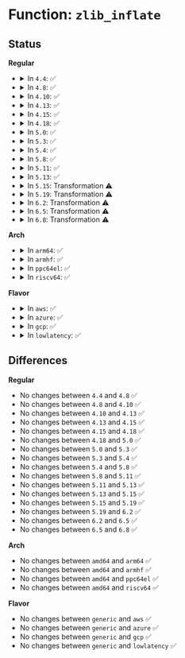 # Function: <code>zlib_inflate</code>

## Status
<b>Regular</b>
<ul>
<li>
<details>
<summary>In <code>4.4</code>: ✅</summary>

```c
int zlib_inflate(z_streamp strm, int flush);
```

**Collision:** Unique Global

**Inline:** No

**Transformation:** False

**Instances:**

```
In lib/zlib_inflate/inflate.c (ffffffff81407ea0)
Location: lib/zlib_inflate/inflate.c:317
Inline: False
Direct callers:
  - fs/pstore/platform.c:pstore_get_records
  - lib/decompress_inflate.c:__gunzip
  - lib/zlib_inflate/infutil.c:zlib_inflate_blob
```
**Symbols:**

```
ffffffff81407ea0-ffffffff8140971e: zlib_inflate (STB_GLOBAL)
```
</details>
</li>
<li>
<details>
<summary>In <code>4.8</code>: ✅</summary>

```c
int zlib_inflate(z_streamp strm, int flush);
```

**Collision:** Unique Global

**Inline:** No

**Transformation:** False

**Instances:**

```
In lib/zlib_inflate/inflate.c (ffffffff8144fd30)
Location: lib/zlib_inflate/inflate.c:317
Inline: False
Direct callers:
  - fs/squashfs/zlib_wrapper.c:zlib_uncompress
  - fs/pstore/platform.c:decompress_zlib
  - lib/decompress_inflate.c:__gunzip
  - lib/zlib_inflate/infutil.c:zlib_inflate_blob
```
**Symbols:**

```
ffffffff8144fd30-ffffffff814513ee: zlib_inflate (STB_GLOBAL)
```
</details>
</li>
<li>
<details>
<summary>In <code>4.10</code>: ✅</summary>

```c
int zlib_inflate(z_streamp strm, int flush);
```

**Collision:** Unique Global

**Inline:** No

**Transformation:** False

**Instances:**

```
In lib/zlib_inflate/inflate.c (ffffffff8146e6f0)
Location: lib/zlib_inflate/inflate.c:317
Inline: False
Direct callers:
  - fs/squashfs/zlib_wrapper.c:zlib_uncompress
  - fs/pstore/platform.c:decompress_zlib
  - lib/decompress_inflate.c:__gunzip
  - lib/zlib_inflate/infutil.c:zlib_inflate_blob
```
**Symbols:**

```
ffffffff8146e6f0-ffffffff8146fdae: zlib_inflate (STB_GLOBAL)
```
</details>
</li>
<li>
<details>
<summary>In <code>4.13</code>: ✅</summary>

```c
int zlib_inflate(z_streamp strm, int flush);
```

**Collision:** Unique Global

**Inline:** No

**Transformation:** False

**Instances:**

```
In lib/zlib_inflate/inflate.c (ffffffff81473cf0)
Location: lib/zlib_inflate/inflate.c:317
Inline: False
Direct callers:
  - fs/squashfs/zlib_wrapper.c:zlib_uncompress
  - fs/pstore/platform.c:decompress_zlib
  - lib/zlib_inflate/infutil.c:zlib_inflate_blob
  - lib/decompress_inflate.c:__gunzip
```
**Symbols:**

```
ffffffff81473cf0-ffffffff814752dd: zlib_inflate (STB_GLOBAL)
```
</details>
</li>
<li>
<details>
<summary>In <code>4.15</code>: ✅</summary>

```c
int zlib_inflate(z_streamp strm, int flush);
```

**Collision:** Unique Global

**Inline:** No

**Transformation:** False

**Instances:**

```
In lib/zlib_inflate/inflate.c (ffffffff814a1080)
Location: lib/zlib_inflate/inflate.c:317
Inline: False
Direct callers:
  - fs/squashfs/zlib_wrapper.c:zlib_uncompress
  - fs/pstore/platform.c:decompress_zlib
  - lib/zlib_inflate/infutil.c:zlib_inflate_blob
  - lib/decompress_inflate.c:__gunzip
```
**Symbols:**

```
ffffffff814a1080-ffffffff814a2673: zlib_inflate (STB_GLOBAL)
```
</details>
</li>
<li>
<details>
<summary>In <code>4.18</code>: ✅</summary>

```c
int zlib_inflate(z_streamp strm, int flush);
```

**Collision:** Unique Global

**Inline:** No

**Transformation:** False

**Instances:**

```
In lib/zlib_inflate/inflate.c (ffffffff814d6300)
Location: lib/zlib_inflate/inflate.c:317
Inline: False
Direct callers:
  - fs/squashfs/zlib_wrapper.c:zlib_uncompress
  - crypto/deflate.c:__deflate_decompress
  - crypto/deflate.c:__deflate_decompress
  - lib/zlib_inflate/infutil.c:zlib_inflate_blob
  - lib/decompress_inflate.c:__gunzip
```
**Symbols:**

```
ffffffff814d6300-ffffffff814d7a5e: zlib_inflate (STB_GLOBAL)
```
</details>
</li>
<li>
<details>
<summary>In <code>5.0</code>: ✅</summary>

```c
int zlib_inflate(z_streamp strm, int flush);
```

**Collision:** Unique Global

**Inline:** No

**Transformation:** False

**Instances:**

```
In lib/zlib_inflate/inflate.c (ffffffff814ead70)
Location: lib/zlib_inflate/inflate.c:317
Inline: False
Direct callers:
  - fs/squashfs/zlib_wrapper.c:zlib_uncompress
  - crypto/deflate.c:__deflate_decompress
  - crypto/deflate.c:__deflate_decompress
  - lib/zlib_inflate/infutil.c:zlib_inflate_blob
  - lib/decompress_inflate.c:__gunzip
```
**Symbols:**

```
ffffffff814ead70-ffffffff814ec51f: zlib_inflate (STB_GLOBAL)
```
</details>
</li>
<li>
<details>
<summary>In <code>5.3</code>: ✅</summary>

```c
int zlib_inflate(z_streamp strm, int flush);
```

**Collision:** Unique Global

**Inline:** No

**Transformation:** False

**Instances:**

```
In lib/zlib_inflate/inflate.c (ffffffff81517ad0)
Location: lib/zlib_inflate/inflate.c:317
Inline: False
Direct callers:
  - fs/squashfs/zlib_wrapper.c:zlib_uncompress
  - crypto/deflate.c:__deflate_decompress
  - crypto/deflate.c:__deflate_decompress
  - lib/zlib_inflate/infutil.c:zlib_inflate_blob
  - lib/decompress_inflate.c:__gunzip
```
**Symbols:**

```
ffffffff81517ad0-ffffffff815192a8: zlib_inflate (STB_GLOBAL)
```
</details>
</li>
<li>
<details>
<summary>In <code>5.4</code>: ✅</summary>

```c
int zlib_inflate(z_streamp strm, int flush);
```

**Collision:** Unique Global

**Inline:** No

**Transformation:** False

**Instances:**

```
In lib/zlib_inflate/inflate.c (ffffffff81538510)
Location: lib/zlib_inflate/inflate.c:331
Inline: False
Direct callers:
  - fs/squashfs/zlib_wrapper.c:zlib_uncompress
  - crypto/deflate.c:__deflate_decompress
  - crypto/deflate.c:__deflate_decompress
  - lib/zlib_inflate/infutil.c:zlib_inflate_blob
  - lib/decompress_inflate.c:__gunzip
```
**Symbols:**

```
ffffffff81538510-ffffffff81539ce8: zlib_inflate (STB_GLOBAL)
```
</details>
</li>
<li>
<details>
<summary>In <code>5.8</code>: ✅</summary>

```c
int zlib_inflate(z_streamp strm, int flush);
```

**Collision:** Unique Global

**Inline:** No

**Transformation:** False

**Instances:**

```
In lib/zlib_inflate/inflate.c (ffffffff8159ca30)
Location: lib/zlib_inflate/inflate.c:331
Inline: False
Direct callers:
  - fs/squashfs/zlib_wrapper.c:zlib_uncompress
  - security/apparmor/apparmorfs.c:deflate_decompress
  - crypto/deflate.c:deflate_sdecompress
  - crypto/deflate.c:deflate_sdecompress
  - crypto/deflate.c:deflate_decompress
  - crypto/deflate.c:deflate_decompress
  - lib/zlib_inflate/infutil.c:zlib_inflate_blob
  - lib/decompress_inflate.c:__gunzip
```
**Symbols:**

```
ffffffff8159ca30-ffffffff8159e2b8: zlib_inflate (STB_GLOBAL)
```
</details>
</li>
<li>
<details>
<summary>In <code>5.11</code>: ✅</summary>

```c
int zlib_inflate(z_streamp strm, int flush);
```

**Collision:** Unique Global

**Inline:** No

**Transformation:** False

**Instances:**

```
In lib/zlib_inflate/inflate.c (ffffffff815b8490)
Location: lib/zlib_inflate/inflate.c:331
Inline: False
Direct callers:
  - fs/squashfs/zlib_wrapper.c:zlib_uncompress
  - security/apparmor/apparmorfs.c:deflate_decompress
  - crypto/deflate.c:deflate_sdecompress
  - crypto/deflate.c:deflate_sdecompress
  - crypto/deflate.c:deflate_decompress
  - crypto/deflate.c:deflate_decompress
  - lib/zlib_inflate/infutil.c:zlib_inflate_blob
  - lib/decompress_inflate.c:__gunzip
```
**Symbols:**

```
ffffffff815b8490-ffffffff815b9d1d: zlib_inflate (STB_GLOBAL)
```
</details>
</li>
<li>
<details>
<summary>In <code>5.13</code>: ✅</summary>

```c
int zlib_inflate(z_streamp strm, int flush);
```

**Collision:** Unique Global

**Inline:** No

**Transformation:** False

**Instances:**

```
In lib/zlib_inflate/inflate.c (ffffffff815c3300)
Location: lib/zlib_inflate/inflate.c:331
Inline: False
Direct callers:
  - fs/squashfs/zlib_wrapper.c:zlib_uncompress
  - security/apparmor/apparmorfs.c:rawdata_open
  - crypto/deflate.c:deflate_sdecompress
  - crypto/deflate.c:deflate_sdecompress
  - crypto/deflate.c:deflate_decompress
  - crypto/deflate.c:deflate_decompress
  - lib/zlib_inflate/infutil.c:zlib_inflate_blob
  - lib/decompress_inflate.c:__gunzip
```
**Symbols:**

```
ffffffff815c3300-ffffffff815c4b62: zlib_inflate (STB_GLOBAL)
```
</details>
</li>
<li>
<details>
<summary>In <code>5.15</code>: Transformation ⚠️</summary>

```c
int zlib_inflate(z_streamp strm, int flush);
```

**Collision:** Unique Global

**Inline:** No

**Transformation:** True

**Instances:**

```
In lib/zlib_inflate/inflate.c (0)
Location: lib/zlib_inflate/inflate.c:331
Inline: False
Direct callers:
  - fs/squashfs/zlib_wrapper.c:zlib_uncompress
  - security/apparmor/apparmorfs.c:rawdata_open
  - crypto/deflate.c:deflate_sdecompress
  - crypto/deflate.c:deflate_sdecompress
  - crypto/deflate.c:deflate_decompress
  - crypto/deflate.c:deflate_decompress
  - lib/zlib_inflate/infutil.c:zlib_inflate_blob
  - lib/decompress_inflate.c:__gunzip
```
**Symbols:**

```
ffffffff81cdb972-ffffffff81cdbf73: zlib_inflate.cold (STB_LOCAL)
ffffffff8162b2a0-ffffffff8162ce12: zlib_inflate (STB_GLOBAL)
```
</details>
</li>
<li>
<details>
<summary>In <code>5.19</code>: Transformation ⚠️</summary>

```c
int zlib_inflate(z_streamp strm, int flush);
```

**Collision:** Unique Global

**Inline:** No

**Transformation:** True

**Instances:**

```
In lib/zlib_inflate/inflate.c (0)
Location: lib/zlib_inflate/inflate.c:331
Inline: False
Direct callers:
  - fs/squashfs/zlib_wrapper.c:zlib_uncompress
  - crypto/deflate.c:deflate_sdecompress
  - crypto/deflate.c:deflate_sdecompress
  - crypto/deflate.c:deflate_decompress
  - crypto/deflate.c:deflate_decompress
  - lib/zlib_inflate/infutil.c:zlib_inflate_blob
  - lib/decompress_inflate.c:__gunzip
```
**Symbols:**

```
ffffffff81e94190-ffffffff81e947a6: zlib_inflate.cold (STB_LOCAL)
ffffffff816fc870-ffffffff816fe4d6: zlib_inflate (STB_GLOBAL)
```
</details>
</li>
<li>
<details>
<summary>In <code>6.2</code>: Transformation ⚠️</summary>

```c
int zlib_inflate(z_streamp strm, int flush);
```

**Collision:** Unique Global

**Inline:** No

**Transformation:** True

**Instances:**

```
In lib/zlib_inflate/inflate.c (0)
Location: lib/zlib_inflate/inflate.c:331
Inline: False
Direct callers:
  - fs/squashfs/zlib_wrapper.c:zlib_uncompress
  - crypto/deflate.c:deflate_sdecompress
  - crypto/deflate.c:deflate_sdecompress
  - crypto/deflate.c:deflate_decompress
  - crypto/deflate.c:deflate_decompress
  - lib/zlib_inflate/infutil.c:zlib_inflate_blob
  - lib/decompress_inflate.c:__gunzip
```
**Symbols:**

```
ffffffff8207920f-ffffffff82079825: zlib_inflate.cold (STB_LOCAL)
ffffffff817ef5e0-ffffffff817f1242: zlib_inflate (STB_GLOBAL)
```
</details>
</li>
<li>
<details>
<summary>In <code>6.5</code>: Transformation ⚠️</summary>

```c
int zlib_inflate(z_streamp strm, int flush);
```

**Collision:** Unique Global

**Inline:** No

**Transformation:** True

**Instances:**

```
In lib/zlib_inflate/inflate.c (0)
Location: lib/zlib_inflate/inflate.c:331
Inline: False
Direct callers:
  - fs/squashfs/zlib_wrapper.c:zlib_uncompress
  - crypto/deflate.c:deflate_sdecompress
  - crypto/deflate.c:deflate_sdecompress
  - crypto/deflate.c:deflate_decompress
  - crypto/deflate.c:deflate_decompress
  - lib/zlib_inflate/infutil.c:zlib_inflate_blob
```
**Symbols:**

```
ffffffff820f9933-ffffffff820f9f5f: zlib_inflate.cold (STB_LOCAL)
ffffffff8182f950-ffffffff818315ce: zlib_inflate (STB_GLOBAL)
```
</details>
</li>
<li>
<details>
<summary>In <code>6.8</code>: Transformation ⚠️</summary>

```c
int zlib_inflate(z_streamp strm, int flush);
```

**Collision:** Unique Global

**Inline:** No

**Transformation:** True

**Instances:**

```
In lib/zlib_inflate/inflate.c (0)
Location: lib/zlib_inflate/inflate.c:331
Inline: False
Direct callers:
  - fs/squashfs/zlib_wrapper.c:zlib_uncompress
  - fs/pstore/platform.c:decompress_record
  - crypto/deflate.c:deflate_sdecompress
  - crypto/deflate.c:deflate_sdecompress
  - crypto/deflate.c:deflate_decompress
  - crypto/deflate.c:deflate_decompress
  - lib/zlib_inflate/infutil.c:zlib_inflate_blob
```
**Symbols:**

```
ffffffff821d7aa0-ffffffff821d80cc: zlib_inflate.cold (STB_LOCAL)
ffffffff818814e0-ffffffff8188315e: zlib_inflate (STB_GLOBAL)
```
</details>
</li>
</ul>
<b>Arch</b>
<ul>
<li>
<details>
<summary>In <code>arm64</code>: ✅</summary>

```c
int zlib_inflate(z_streamp strm, int flush);
```

**Collision:** Unique Global

**Inline:** No

**Transformation:** False

**Instances:**

```
In lib/zlib_inflate/inflate.c (ffff800010645250)
Location: lib/zlib_inflate/inflate.c:331
Inline: False
Direct callers:
  - fs/squashfs/zlib_wrapper.c:zlib_uncompress
  - crypto/deflate.c:__deflate_decompress
  - crypto/deflate.c:__deflate_decompress
  - lib/zlib_inflate/infutil.c:zlib_inflate_blob
  - lib/decompress_inflate.c:__gunzip
```
**Symbols:**

```
ffff800010645250-ffff8000106465fc: zlib_inflate (STB_GLOBAL)
```
</details>
</li>
<li>
<details>
<summary>In <code>armhf</code>: ✅</summary>

```c
int zlib_inflate(z_streamp strm, int flush);
```

**Collision:** Unique Global

**Inline:** No

**Transformation:** False

**Instances:**

```
In lib/zlib_inflate/inflate.c (c07eb9e4)
Location: lib/zlib_inflate/inflate.c:331
Inline: False
Direct callers:
  - fs/squashfs/zlib_wrapper.c:zlib_uncompress
  - crypto/deflate.c:__deflate_decompress
  - crypto/deflate.c:__deflate_decompress
  - lib/zlib_inflate/infutil.c:zlib_inflate_blob
  - lib/decompress_inflate.c:__gunzip
```
**Symbols:**

```
c07eb9e4-c07eced0: zlib_inflate (STB_GLOBAL)
```
</details>
</li>
<li>
<details>
<summary>In <code>ppc64el</code>: ✅</summary>

```c
int zlib_inflate(z_streamp strm, int flush);
```

**Collision:** Unique Global

**Inline:** No

**Transformation:** False

**Instances:**

```
In lib/zlib_inflate/inflate.c (c0000000007f1380)
Location: lib/zlib_inflate/inflate.c:331
Inline: False
Direct callers:
  - fs/squashfs/zlib_wrapper.c:zlib_uncompress
  - crypto/deflate.c:__deflate_decompress
  - crypto/deflate.c:__deflate_decompress
  - lib/zlib_inflate/infutil.c:zlib_inflate_blob
  - lib/decompress_inflate.c:__gunzip
```
**Symbols:**

```
c0000000007f1380-c0000000007f2f90: zlib_inflate (STB_GLOBAL)
```
</details>
</li>
<li>
<details>
<summary>In <code>riscv64</code>: ✅</summary>

```c
int zlib_inflate(z_streamp strm, int flush);
```

**Collision:** Unique Global

**Inline:** No

**Transformation:** False

**Instances:**

```
In lib/zlib_inflate/inflate.c (ffffffe000471864)
Location: lib/zlib_inflate/inflate.c:331
Inline: False
Direct callers:
  - fs/squashfs/zlib_wrapper.c:zlib_uncompress
  - crypto/deflate.c:__deflate_decompress
  - crypto/deflate.c:__deflate_decompress
  - lib/zlib_inflate/infutil.c:zlib_inflate_blob
  - lib/decompress_inflate.c:__gunzip
```
**Symbols:**

```
ffffffe000471864-ffffffe0004729c2: zlib_inflate (STB_GLOBAL)
```
</details>
</li>
</ul>
<b>Flavor</b>
<ul>
<li>
<details>
<summary>In <code>aws</code>: ✅</summary>

```c
int zlib_inflate(z_streamp strm, int flush);
```

**Collision:** Unique Global

**Inline:** No

**Transformation:** False

**Instances:**

```
In lib/zlib_inflate/inflate.c (ffffffff81530af0)
Location: lib/zlib_inflate/inflate.c:331
Inline: False
Direct callers:
  - fs/squashfs/zlib_wrapper.c:zlib_uncompress
  - crypto/deflate.c:__deflate_decompress
  - crypto/deflate.c:__deflate_decompress
  - lib/zlib_inflate/infutil.c:zlib_inflate_blob
  - lib/decompress_inflate.c:__gunzip
```
**Symbols:**

```
ffffffff81530af0-ffffffff815322c8: zlib_inflate (STB_GLOBAL)
```
</details>
</li>
<li>
<details>
<summary>In <code>azure</code>: ✅</summary>

```c
int zlib_inflate(z_streamp strm, int flush);
```

**Collision:** Unique Global

**Inline:** No

**Transformation:** False

**Instances:**

```
In lib/zlib_inflate/inflate.c (ffffffff81520dd0)
Location: lib/zlib_inflate/inflate.c:331
Inline: False
Direct callers:
  - fs/squashfs/zlib_wrapper.c:zlib_uncompress
  - crypto/deflate.c:__deflate_decompress
  - crypto/deflate.c:__deflate_decompress
  - lib/zlib_inflate/infutil.c:zlib_inflate_blob
  - lib/decompress_inflate.c:__gunzip
```
**Symbols:**

```
ffffffff81520dd0-ffffffff815225a8: zlib_inflate (STB_GLOBAL)
```
</details>
</li>
<li>
<details>
<summary>In <code>gcp</code>: ✅</summary>

```c
int zlib_inflate(z_streamp strm, int flush);
```

**Collision:** Unique Global

**Inline:** No

**Transformation:** False

**Instances:**

```
In lib/zlib_inflate/inflate.c (ffffffff8152c830)
Location: lib/zlib_inflate/inflate.c:331
Inline: False
Direct callers:
  - fs/squashfs/zlib_wrapper.c:zlib_uncompress
  - crypto/deflate.c:__deflate_decompress
  - crypto/deflate.c:__deflate_decompress
  - lib/zlib_inflate/infutil.c:zlib_inflate_blob
  - lib/decompress_inflate.c:__gunzip
```
**Symbols:**

```
ffffffff8152c830-ffffffff8152e008: zlib_inflate (STB_GLOBAL)
```
</details>
</li>
<li>
<details>
<summary>In <code>lowlatency</code>: ✅</summary>

```c
int zlib_inflate(z_streamp strm, int flush);
```

**Collision:** Unique Global

**Inline:** No

**Transformation:** False

**Instances:**

```
In lib/zlib_inflate/inflate.c (ffffffff81546660)
Location: lib/zlib_inflate/inflate.c:331
Inline: False
Direct callers:
  - fs/squashfs/zlib_wrapper.c:zlib_uncompress
  - crypto/deflate.c:__deflate_decompress
  - crypto/deflate.c:__deflate_decompress
  - lib/zlib_inflate/infutil.c:zlib_inflate_blob
  - lib/decompress_inflate.c:__gunzip
```
**Symbols:**

```
ffffffff81546660-ffffffff81547e38: zlib_inflate (STB_GLOBAL)
```
</details>
</li>
</ul>

## Differences
<b>Regular</b>
<ul>
<li>
No changes between <code>4.4</code> and <code>4.8</code> ✅
</li>
<li>
No changes between <code>4.8</code> and <code>4.10</code> ✅
</li>
<li>
No changes between <code>4.10</code> and <code>4.13</code> ✅
</li>
<li>
No changes between <code>4.13</code> and <code>4.15</code> ✅
</li>
<li>
No changes between <code>4.15</code> and <code>4.18</code> ✅
</li>
<li>
No changes between <code>4.18</code> and <code>5.0</code> ✅
</li>
<li>
No changes between <code>5.0</code> and <code>5.3</code> ✅
</li>
<li>
No changes between <code>5.3</code> and <code>5.4</code> ✅
</li>
<li>
No changes between <code>5.4</code> and <code>5.8</code> ✅
</li>
<li>
No changes between <code>5.8</code> and <code>5.11</code> ✅
</li>
<li>
No changes between <code>5.11</code> and <code>5.13</code> ✅
</li>
<li>
No changes between <code>5.13</code> and <code>5.15</code> ✅
</li>
<li>
No changes between <code>5.15</code> and <code>5.19</code> ✅
</li>
<li>
No changes between <code>5.19</code> and <code>6.2</code> ✅
</li>
<li>
No changes between <code>6.2</code> and <code>6.5</code> ✅
</li>
<li>
No changes between <code>6.5</code> and <code>6.8</code> ✅
</li>
</ul>
<b>Arch</b>
<ul>
<li>
No changes between <code>amd64</code> and <code>arm64</code> ✅
</li>
<li>
No changes between <code>amd64</code> and <code>armhf</code> ✅
</li>
<li>
No changes between <code>amd64</code> and <code>ppc64el</code> ✅
</li>
<li>
No changes between <code>amd64</code> and <code>riscv64</code> ✅
</li>
</ul>
<b>Flavor</b>
<ul>
<li>
No changes between <code>generic</code> and <code>aws</code> ✅
</li>
<li>
No changes between <code>generic</code> and <code>azure</code> ✅
</li>
<li>
No changes between <code>generic</code> and <code>gcp</code> ✅
</li>
<li>
No changes between <code>generic</code> and <code>lowlatency</code> ✅
</li>
</ul>
